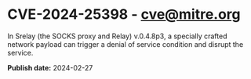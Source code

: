 # CVE-2024-25398 - cve@mitre.org

In Srelay (the SOCKS proxy and Relay) v.0.4.8p3, a specially crafted network payload can trigger a denial of service condition and disrupt the service.

**Publish date:** 2024-02-27

